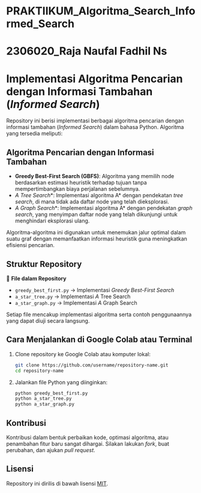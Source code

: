 # PRAKTIIKUM_Algoritma_Search_Informed_Search
# 2306020_Raja Naufal Fadhil Ns

# Implementasi Algoritma Pencarian dengan Informasi Tambahan (*Informed Search*)

Repository ini berisi implementasi berbagai algoritma pencarian dengan informasi tambahan (*Informed Search*) dalam bahasa Python. Algoritma yang tersedia meliputi:

## **Algoritma Pencarian dengan Informasi Tambahan**

- **Greedy Best-First Search (GBFS)**: Algoritma yang memilih node berdasarkan estimasi heuristik terhadap tujuan tanpa mempertimbangkan biaya perjalanan sebelumnya.
- **A* Tree Search**: Implementasi algoritma A* dengan pendekatan *tree search*, di mana tidak ada daftar node yang telah dieksplorasi.
- **A* Graph Search**: Implementasi algoritma A* dengan pendekatan *graph search*, yang menyimpan daftar node yang telah dikunjungi untuk menghindari eksplorasi ulang.

Algoritma-algoritma ini digunakan untuk menemukan jalur optimal dalam suatu graf dengan memanfaatkan informasi heuristik guna meningkatkan efisiensi pencarian.

## **Struktur Repository**

📂 **File dalam Repository**

- `greedy_best_first.py` → Implementasi *Greedy Best-First Search*  
- `a_star_tree.py` → Implementasi *A* Tree Search  
- `a_star_graph.py` → Implementasi *A* Graph Search  

Setiap file mencakup implementasi algoritma serta contoh penggunaannya yang dapat diuji secara langsung.

## **Cara Menjalankan di Google Colab atau Terminal**

1. Clone repository ke Google Colab atau komputer lokal:  
   ```bash
   git clone https://github.com/username/repository-name.git  
   cd repository-name  
   ```  
2. Jalankan file Python yang diinginkan:  
   ```bash
   python greedy_best_first.py  
   python a_star_tree.py  
   python a_star_graph.py  
   ```  

## **Kontribusi**
Kontribusi dalam bentuk perbaikan kode, optimasi algoritma, atau penambahan fitur baru sangat dihargai. Silakan lakukan *fork*, buat perubahan, dan ajukan *pull request*.

## **Lisensi**
Repository ini dirilis di bawah lisensi [MIT](LICENSE).

